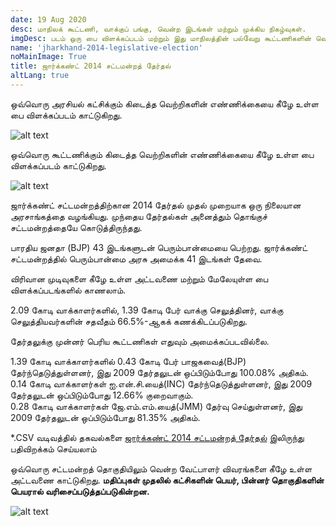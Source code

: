 ```yaml
---
date: 19 Aug 2020
desc: மாநிலக் கூட்டணி, வாக்குப் பங்கு, வென்ற இடங்கள் மற்றும் முக்கிய நிகழ்வுகள்.
imgDesc: படம் ஒரு பை விளக்கப்படம் மற்றும் இது மாநிலத்தின் பல்வேறு கூட்டணிகளின் வெற்றிகளின் எண்ணிக்கையைக் காட்டுகிறது.
name: 'jharkhand-2014-legislative-election'
noMainImage: True
title: ஜார்க்கண்ட் 2014 சட்டமன்றத் தேர்தல்
altLang: true
---
```


ஒவ்வொரு அரசியல் கட்சிக்கும் கிடைத்த வெற்றிகளின் எண்ணிக்கையை கீழே உள்ள பை விளக்கப்படம் காட்டுகிறது.  

<img src="/politics/jharkhand-2014-legislative-election/jh-2014-election-1.png" alt="alt text" class="blogs_image">

ஒவ்வொரு கூட்டணிக்கும் கிடைத்த வெற்றிகளின் எண்ணிக்கையை கீழே உள்ள பை விளக்கப்படம் காட்டுகிறது.  

<img src="/politics/jharkhand-2014-legislative-election/jh-2014-election-2.png" alt="alt text" class="blogs_image">

ஜார்க்கண்ட் சட்டமன்றத்திற்கான 2014 தேர்தல் முதல் முறையாக ஒரு நிலையான அரசாங்கத்தை வழங்கியது. முந்தைய தேர்தல்கள் அனைத்தும் தொங்குச் சட்டமன்றத்தையே கொடுத்திருந்தது.  

பாரதிய ஜனதா (BJP) 43 இடங்களுடன் பெரும்பான்மையை பெற்றது. ஜார்க்கண்ட் சட்டமன்றத்தில் பெரும்பான்மை அரசு அமைக்க 41 இடங்கள் தேவை. 

விரிவான முடிவுகளை கீழே உள்ள அட்டவணை மற்றும் மேலேயுள்ள பை  விளக்கப்படங்களில் காணலாம்.  

2.09 கோடி வாக்காளர்களில், 1.39 கோடி பேர் வாக்கு செலுத்தினர், வாக்கு செலுத்தியவர்களின் சதவீதம் 66.5%-ஆகக் கணக்கிடப்படுகிறது.

தேர்தலுக்கு முன்னர் பெரிய கூட்டணிகள் எதுவும் அமைக்கப்படவில்லை.

1.39 கோடி வாக்காளர்களில் 0.43 கோடி பேர் பாஜகவைத்(BJP) தேர்ந்தெடுத்துள்ளனர், இது 2009 தேர்தலுடன் ஒப்பிடும்போது 100.08% அதிகம்.  
0.14 கோடி வாக்காளர்கள் ஐ.என்.சி.யைத்(INC) தேர்ந்தெடுத்துள்ளனர், இது 2009 தேர்தலுடன் ஒப்பிடும்போது 12.66% குறைவாகும்.  
0.28 கோடி வாக்காளர்கள் ஜே.எம்.எம்.யைத்(JMM) தேர்வு செய்துள்ளனர், இது 2009 தேர்தலுடன் ஒப்பிடும்போது 81.35% அதிகம்.  


\*.CSV வடிவத்தில் தகவல்களை [ஜார்க்கண்ட் 2014 சட்டமன்றத் தேர்தல்](http://thedatatalks.in/datas/politics/jharkhand-2014-legislative-election.csv) இலிருந்து பதிவிறக்கம் செய்யலாம்

ஒவ்வொரு சட்டமன்றத் தொகுதியிலும் வென்ற வேட்பாளர் விவரங்களை கீழே உள்ள அட்டவணை காட்டுகிறது.
**மதிப்புகள் முதலில் கட்சிகளின் பெயர், பின்னர் தொகுதிகளின் பெயரால் வரிசைப்படுத்தப்படுகின்றன.**

<img src="/politics/jharkhand-2014-legislative-election/jh-2014-election-3.png" alt="alt text" class="blogs_image">


<style>

</style>